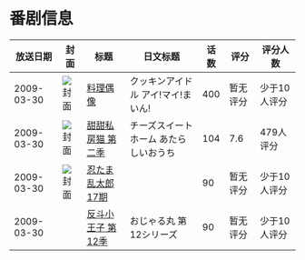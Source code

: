 # 番剧信息

|放送日期|封面|标题|日文标题|话数|评分|评分人数|
|---|---|---|---|---|---|---|
|2009-03-30|![封面](https://lain.bgm.tv/pic/cover/c/ba/30/3639_PYZ2q.jpg)|[料理偶像](https://bangumi.tv/subject/3639)|クッキンアイドル アイ!マイ!まいん!|400|暂无评分|少于10人评分|
|2009-03-30|![封面](https://lain.bgm.tv/pic/cover/c/30/0d/3642_y2cY8.jpg)|[甜甜私房猫 第二季](https://bangumi.tv/subject/3642)|チーズスイートホーム あたらしいおうち|104|7.6|479人评分|
|2009-03-30|![封面](https://lain.bgm.tv/pic/cover/c/76/2c/161695_N71Ek.jpg)|[忍たま乱太郎 17期](https://bangumi.tv/subject/161695)||90|暂无评分|少于10人评分|
|2009-03-30||[反斗小王子 第12季](https://bangumi.tv/subject/416189)|おじゃる丸 第12シリーズ|90|暂无评分|少于10人评分|

